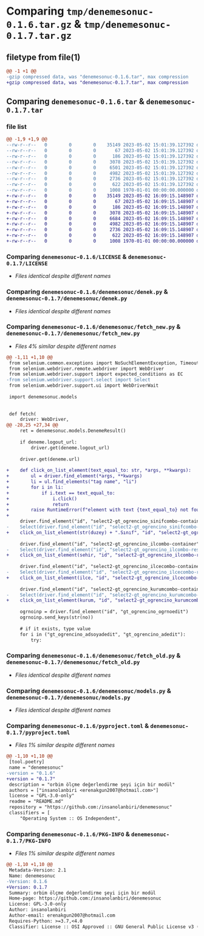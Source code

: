 # Comparing `tmp/denemesonuc-0.1.6.tar.gz` & `tmp/denemesonuc-0.1.7.tar.gz`

## filetype from file(1)

```diff
@@ -1 +1 @@
-gzip compressed data, was "denemesonuc-0.1.6.tar", max compression
+gzip compressed data, was "denemesonuc-0.1.7.tar", max compression
```

## Comparing `denemesonuc-0.1.6.tar` & `denemesonuc-0.1.7.tar`

### file list

```diff
@@ -1,9 +1,9 @@
--rw-r--r--   0        0        0    35149 2023-05-02 15:01:39.127392 denemesonuc-0.1.6/LICENSE
--rw-r--r--   0        0        0       67 2023-05-02 15:01:39.127392 denemesonuc-0.1.6/README.md
--rw-r--r--   0        0        0      186 2023-05-02 15:01:39.127392 denemesonuc-0.1.6/denemesonuc/__init__.py
--rw-r--r--   0        0        0     3078 2023-05-02 15:01:39.127392 denemesonuc-0.1.6/denemesonuc/denek.py
--rw-r--r--   0        0        0     6501 2023-05-02 15:01:39.127392 denemesonuc-0.1.6/denemesonuc/fetch_new.py
--rw-r--r--   0        0        0     4982 2023-05-02 15:01:39.127392 denemesonuc-0.1.6/denemesonuc/fetch_old.py
--rw-r--r--   0        0        0     2736 2023-05-02 15:01:39.127392 denemesonuc-0.1.6/denemesonuc/models.py
--rw-r--r--   0        0        0      622 2023-05-02 15:01:39.127392 denemesonuc-0.1.6/pyproject.toml
--rw-r--r--   0        0        0     1008 1970-01-01 00:00:00.000000 denemesonuc-0.1.6/PKG-INFO
+-rw-r--r--   0        0        0    35149 2023-05-02 16:09:15.148907 denemesonuc-0.1.7/LICENSE
+-rw-r--r--   0        0        0       67 2023-05-02 16:09:15.148907 denemesonuc-0.1.7/README.md
+-rw-r--r--   0        0        0      186 2023-05-02 16:09:15.148907 denemesonuc-0.1.7/denemesonuc/__init__.py
+-rw-r--r--   0        0        0     3078 2023-05-02 16:09:15.148907 denemesonuc-0.1.7/denemesonuc/denek.py
+-rw-r--r--   0        0        0     6684 2023-05-02 16:09:15.148907 denemesonuc-0.1.7/denemesonuc/fetch_new.py
+-rw-r--r--   0        0        0     4982 2023-05-02 16:09:15.148907 denemesonuc-0.1.7/denemesonuc/fetch_old.py
+-rw-r--r--   0        0        0     2736 2023-05-02 16:09:15.148907 denemesonuc-0.1.7/denemesonuc/models.py
+-rw-r--r--   0        0        0      622 2023-05-02 16:09:15.148907 denemesonuc-0.1.7/pyproject.toml
+-rw-r--r--   0        0        0     1008 1970-01-01 00:00:00.000000 denemesonuc-0.1.7/PKG-INFO
```

### Comparing `denemesonuc-0.1.6/LICENSE` & `denemesonuc-0.1.7/LICENSE`

 * *Files identical despite different names*

### Comparing `denemesonuc-0.1.6/denemesonuc/denek.py` & `denemesonuc-0.1.7/denemesonuc/denek.py`

 * *Files identical despite different names*

### Comparing `denemesonuc-0.1.6/denemesonuc/fetch_new.py` & `denemesonuc-0.1.7/denemesonuc/fetch_new.py`

 * *Files 4% similar despite different names*

```diff
@@ -1,11 +1,10 @@
 from selenium.common.exceptions import NoSuchElementException, TimeoutException
 from selenium.webdriver.remote.webdriver import WebDriver
 from selenium.webdriver.support import expected_conditions as EC
-from selenium.webdriver.support.select import Select
 from selenium.webdriver.support.ui import WebDriverWait
 
 import denemesonuc.models
 
 
 def fetch(
     driver: WebDriver,
@@ -28,25 +27,34 @@
     ret = denemesonuc.models.DenemeResult()
 
     if deneme.logout_url:
         driver.get(deneme.logout_url)
 
     driver.get(deneme.url)
 
+    def click_on_list_element(text_equal_to: str, *args, **kwargs):
+        ul = driver.find_element(*args, **kwargs)
+        li = ul.find_elements("tag name", "li")
+        for i in li:
+            if i.text == text_equal_to:
+                i.click()
+                return
+        raise RuntimeError(f"element with text {text_equal_to} not found")
+
     driver.find_element("id", "select2-gt_ogrencino_sinifcombo-container").click()
-    Select(driver.find_element("id", "select2-gt_ogrencino_sinifcombo-results")).select_by_visible_text(str(duzey) + ".Sınıf")
+    click_on_list_element(str(duzey) + ".Sınıf", "id", "select2-gt_ogrencino_sinifcombo-results")
 
     driver.find_element("id", "select2-gt_ogrencino_ilcombo-container").click()
-    Select(driver.find_element("id", "select2-gt_ogrencino_ilcombo-results")).select_by_visible_text(sehir)
+    click_on_list_element(sehir, "id", "select2-gt_ogrencino_ilcombo-results")
 
     driver.find_element("id", "select2-gt_ogrencino_ilcecombo-container").click()
-    Select(driver.find_element("id", "select2-gt_ogrencino_ilcecombo-results")).select_by_visible_text(ilce)
+    click_on_list_element(ilce, "id", "select2-gt_ogrencino_ilcecombo-results")
 
     driver.find_element("id", "select2-gt_ogrencino_kurumcombo-container").click()
-    Select(driver.find_element("id", "select2-gt_ogrencino_kurumcombo-results")).select_by_visible_text(kurum)
+    click_on_list_element(kurum, "id", "select2-gt_ogrencino_kurumcombo-results")
 
     ogrnoinp = driver.find_element("id", "gt_ogrencino_ogrnoedit")
     ogrnoinp.send_keys(str(no))
 
     # if it exists, type value
     for i in ("gt_ogrencino_adsoyadedit", "gt_ogrencino_adedit"):
         try:
```

### Comparing `denemesonuc-0.1.6/denemesonuc/fetch_old.py` & `denemesonuc-0.1.7/denemesonuc/fetch_old.py`

 * *Files identical despite different names*

### Comparing `denemesonuc-0.1.6/denemesonuc/models.py` & `denemesonuc-0.1.7/denemesonuc/models.py`

 * *Files identical despite different names*

### Comparing `denemesonuc-0.1.6/pyproject.toml` & `denemesonuc-0.1.7/pyproject.toml`

 * *Files 1% similar despite different names*

```diff
@@ -1,10 +1,10 @@
 [tool.poetry]
 name = "denemesonuc"
-version = "0.1.6"
+version = "0.1.7"
 description = "orbim ölçme değerlendirme şeyi için bir modül"
 authors = ["insanolanbiri <erenakgun2007@hotmail.com>"]
 license = "GPL-3.0-only"
 readme = "README.md"
 repository = "https://github.com:/insanolanbiri/denemesonuc"
 classifiers = [
     "Operating System :: OS Independent",
```

### Comparing `denemesonuc-0.1.6/PKG-INFO` & `denemesonuc-0.1.7/PKG-INFO`

 * *Files 1% similar despite different names*

```diff
@@ -1,10 +1,10 @@
 Metadata-Version: 2.1
 Name: denemesonuc
-Version: 0.1.6
+Version: 0.1.7
 Summary: orbim ölçme değerlendirme şeyi için bir modül
 Home-page: https://github.com:/insanolanbiri/denemesonuc
 License: GPL-3.0-only
 Author: insanolanbiri
 Author-email: erenakgun2007@hotmail.com
 Requires-Python: >=3.7,<4.0
 Classifier: License :: OSI Approved :: GNU General Public License v3 (GPLv3)
```

